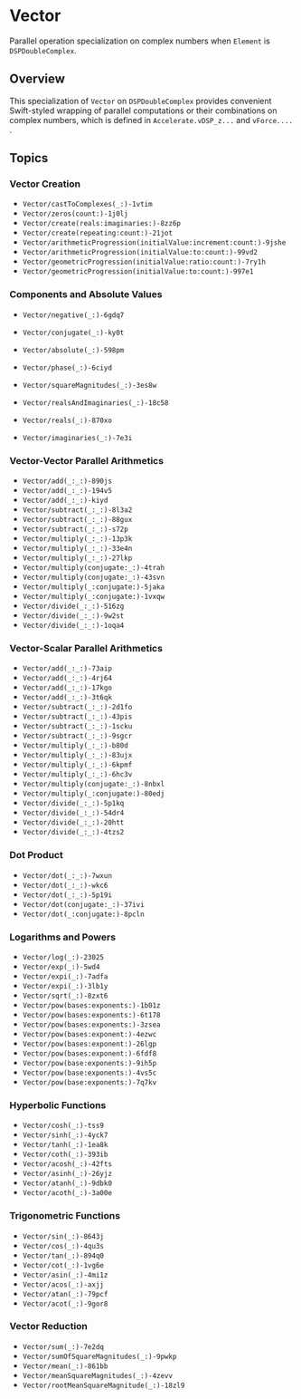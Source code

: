 #  Vector<DSPDoubleComplex>
Parallel operation specialization on complex numbers when `Element` is `DSPDoubleComplex`.

## Overview

This specialization of ``Vector`` on `DSPDoubleComplex` provides convenient Swift-styled wrapping of
parallel computations or their combinations on complex numbers,
which is defined in `Accelerate.vDSP_z...` and `vForce....` . 


## Topics

### Vector Creation
- ``Vector/castToComplexes(_:)-1vtim``
- ``Vector/zeros(count:)-1j0lj``
- ``Vector/create(reals:imaginaries:)-8zz6p``
- ``Vector/create(repeating:count:)-21jot``
- ``Vector/arithmeticProgression(initialValue:increment:count:)-9jshe``
- ``Vector/arithmeticProgression(initialValue:to:count:)-99vd2``
- ``Vector/geometricProgression(initialValue:ratio:count:)-7ry1h``
- ``Vector/geometricProgression(initialValue:to:count:)-997e1``

### Components and Absolute Values

- ``Vector/negative(_:)-6gdq7``
- ``Vector/conjugate(_:)-ky0t``

- ``Vector/absolute(_:)-598pm``
- ``Vector/phase(_:)-6ciyd``
- ``Vector/squareMagnitudes(_:)-3es8w``

- ``Vector/realsAndImaginaries(_:)-18c58``
- ``Vector/reals(_:)-870xo``
- ``Vector/imaginaries(_:)-7e3i``


### Vector-Vector Parallel Arithmetics
- ``Vector/add(_:_:)-890js``
- ``Vector/add(_:_:)-194v5``
- ``Vector/add(_:_:)-kiyd``
- ``Vector/subtract(_:_:)-8l3a2``
- ``Vector/subtract(_:_:)-88gux``
- ``Vector/subtract(_:_:)-s72p``
- ``Vector/multiply(_:_:)-13p3k``
- ``Vector/multiply(_:_:)-33e4n``
- ``Vector/multiply(_:_:)-27lkp``
- ``Vector/multiply(conjugate:_:)-4trah``
- ``Vector/multiply(conjugate:_:)-43svn``
- ``Vector/multiply(_:conjugate:)-5jaka``
- ``Vector/multiply(_:conjugate:)-1vxqw``
- ``Vector/divide(_:_:)-516zg``
- ``Vector/divide(_:_:)-9w2st``
- ``Vector/divide(_:_:)-1oqa4``


### Vector-Scalar Parallel Arithmetics
- ``Vector/add(_:_:)-73aip``
- ``Vector/add(_:_:)-4rj64``
- ``Vector/add(_:_:)-17kgo``
- ``Vector/add(_:_:)-3t6qk``
- ``Vector/subtract(_:_:)-2d1fo``
- ``Vector/subtract(_:_:)-43pis``
- ``Vector/subtract(_:_:)-1scku``
- ``Vector/subtract(_:_:)-9sgcr``
- ``Vector/multiply(_:_:)-b80d``
- ``Vector/multiply(_:_:)-83ujx``
- ``Vector/multiply(_:_:)-6kpmf``
- ``Vector/multiply(_:_:)-6hc3v``
- ``Vector/multiply(conjugate:_:)-8nbxl``
- ``Vector/multiply(_:conjugate:)-80edj``
- ``Vector/divide(_:_:)-5p1kq``
- ``Vector/divide(_:_:)-54dr4``
- ``Vector/divide(_:_:)-20htt``
- ``Vector/divide(_:_:)-4tzs2``

### Dot Product
- ``Vector/dot(_:_:)-7wxun``
- ``Vector/dot(_:_:)-wkc6``
- ``Vector/dot(_:_:)-5p19i``
- ``Vector/dot(conjugate:_:)-37ivi``
- ``Vector/dot(_:conjugate:)-8pcln``

### Logarithms and Powers
- ``Vector/log(_:)-23025``
- ``Vector/exp(_:)-5wd4``
- ``Vector/expi(_:)-7adfa``
- ``Vector/expi(_:)-3lb1y``
- ``Vector/sqrt(_:)-8zxt6``
- ``Vector/pow(bases:exponents:)-1b01z``
- ``Vector/pow(bases:exponents:)-6t178``
- ``Vector/pow(bases:exponents:)-3zsea``
- ``Vector/pow(bases:exponent:)-4ezwc``
- ``Vector/pow(bases:exponent:)-26lgp``
- ``Vector/pow(bases:exponent:)-6fdf8``
- ``Vector/pow(base:exponents:)-9ih5p``
- ``Vector/pow(base:exponents:)-4vs5c``
- ``Vector/pow(base:exponents:)-7q7kv``

### Hyperbolic Functions
- ``Vector/cosh(_:)-tss9``
- ``Vector/sinh(_:)-4yck7``
- ``Vector/tanh(_:)-1ea8k``
- ``Vector/coth(_:)-393ib``
- ``Vector/acosh(_:)-42fts``
- ``Vector/asinh(_:)-26yjz``
- ``Vector/atanh(_:)-9dbk0``
- ``Vector/acoth(_:)-3a00e``

### Trigonometric Functions
- ``Vector/sin(_:)-8643j``
- ``Vector/cos(_:)-4qu3s``
- ``Vector/tan(_:)-894q0``
- ``Vector/cot(_:)-1vg6e``
- ``Vector/asin(_:)-4mi1z``
- ``Vector/acos(_:)-axjj``
- ``Vector/atan(_:)-79pcf``
- ``Vector/acot(_:)-9gor8``

### Vector Reduction
- ``Vector/sum(_:)-7e2dq``
- ``Vector/sumOfSquareMagnitudes(_:)-9pwkp``
- ``Vector/mean(_:)-861bb``
- ``Vector/meanSquareMagnitudes(_:)-4zevv``
- ``Vector/rootMeanSquareMagnitude(_:)-18zl9``
